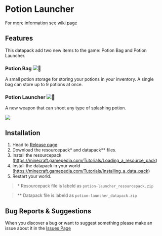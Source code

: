 # Potion Launcher

For more information see [wiki page](https://github.com/oOBoomberOo/potion-launcher/wiki)

## Features

This datapack add two new items to the game: Potion Bag and Potion Launcher.

### Potion Bag ![:crab:](https://i.imgur.com/MZIPbXH.png)

A small potion storage for storing your potions in your inventory. A single bag can store up to 9 potions at once.

### Potion Launcher ![:crab:](https://i.imgur.com/0VqJhcS.png)

A new weapon that can shoot any type of splashing potion.

![](https://github.com/oOBoomberOo/potion-launcher/raw/master/assets/potion_launcher_usage.gif)

## Installation

1. Head to [Release page](https://github.com/oOBoomberOo/potion-launcher/releases)
2. Download the resourcepack\* and datapack\*\* files.
3. Install the resourcepack (https://minecraft.gamepedia.com/Tutorials/Loading_a_resource_pack)
4. Install the datapack in your world (https://minecraft.gamepedia.com/Tutorials/Installing_a_data_pack)
5. Restart your world.

> \* Resourcepack file is labeld as `potion-launcher_resourcepack.zip`

> \*\* Datapack file is labeld as `potion-launcher_datapack.zip`

## Bug Reports & Suggestions

When you discover a bug or want to suggest something please make an issue about it in the [Issues Page](https://github.com/oOBoomberOo/potion-launcher/issues)
